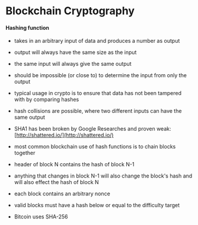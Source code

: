 Blockchain Cryptography
=====

#### Hashing function

* takes in an arbitrary input of data and produces a number as output
* output will always have the same size as the input
* the same input will always give the same output
* should be impossible (or close to) to determine the input from only the output

* typical usage in crypto is to ensure that data has not been tampered with by comparing hashes
* hash collisions are possible, where two different inputs can have the same output
* SHA1 has been broken by Google Researches and proven weak: [http://shattered.io/](http://shattered.io/)

* most common blockchain use of hash functions is to chain blocks together
* header of block N contains the hash of block N-1
* anything that changes in block N-1 will also change the block's hash and will also effect the hash of block N
* each block contains an arbitrary nonce
* valid blocks must have a hash below or equal to the difficulty target
* Bitcoin uses SHA-256
